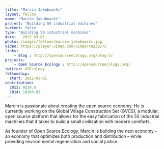 ```yaml
---
title: "Marcin Jakubowski"
layout: fellow
name: "Marcin Jakubowski"
project: "Building 50 industrial machines"
current: false
type: "Building 50 industrial machines"
date:   2012-03-01
photo: /images/fellows/marcin-jakubowski.jpg
video: https://player.vimeo.com/video/49239573
links:
    - Blog : http://opensourceecology.org/blog-2/
projects:
    - Open Source Ecology : http://opensourceecology.org/
twitter: OSEcology
fellowship:
  start: 2012-03-01
contribution:
  2013: 9219.8
  2014: 10268.82
---
```

Marcin is passionate about creating the open source economy. He is currently working on the Global Village Construction Set (GVCS), a modular, open source platform that allows for the easy fabrication of the 50 industrial machines that it takes to build a small civilization with modern comforts.

As founder of Open Source Ecology, Marcin is building the next economy – an economy that optimizes both production and distribution – while providing environmental regeneration and social justice.
